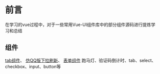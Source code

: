 
# 前言

 在学习的vue过程中，对于一些常用Vue-UI组件库中的部分组件源码进行提炼学习和总结

## 组件

[tab组件](https://huqc2513.github.io/component/#/tab)、
[仿QQ版下拉刷新](https://huqc2513.github.io/component/#/pullRefresh)、
[表单组件](https://huqc2513.github.io/component/#/form) 跑马灯、验证码倒计时、tab、select、checkbox、input、button等
 



